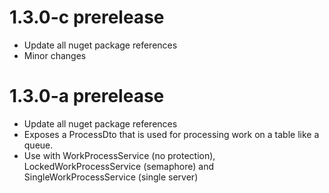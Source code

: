 # 1.3.0-c prerelease
- Update all nuget package references
- Minor changes

# 1.3.0-a prerelease
- Update all nuget package references
- Exposes a ProcessDto that is used for processing work on a table like a queue. 
- Use with WorkProcessService (no protection), LockedWorkProcessService (semaphore) and SingleWorkProcessService (single server)
